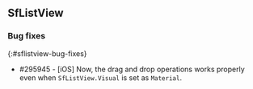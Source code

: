 ## SfListView

### Bug fixes
{:#sflistview-bug-fixes}

* \#295945 - [iOS] Now, the drag and drop operations works properly even when `SfListView.Visual` is set as `Material`.